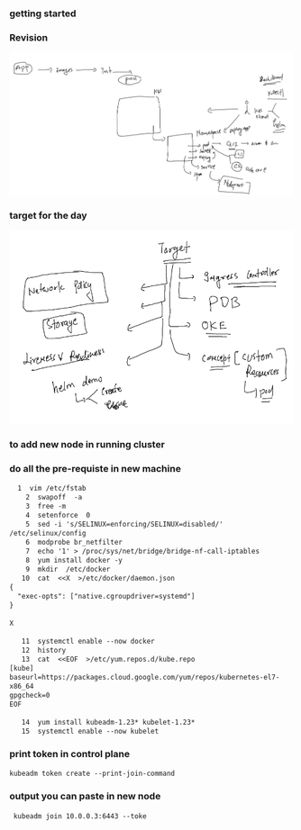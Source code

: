 ### getting started 

### Revision 

<img src="rev.png">

### target for the day 

<img src="target.png">

### to add new node in running cluster 

### do all the pre-requiste in new machine 

```
  1  vim /etc/fstab 
    2  swapoff  -a
    3  free -m
    4  setenforce  0
    5  sed -i 's/SELINUX=enforcing/SELINUX=disabled/'  /etc/selinux/config
    6  modprobe br_netfilter
    7  echo '1' > /proc/sys/net/bridge/bridge-nf-call-iptables
    8  yum install docker -y
    9  mkdir  /etc/docker
   10  cat  <<X  >/etc/docker/daemon.json
{
  "exec-opts": ["native.cgroupdriver=systemd"]
}

X

   11  systemctl enable --now docker 
   12  history 
   13  cat  <<EOF  >/etc/yum.repos.d/kube.repo
[kube]
baseurl=https://packages.cloud.google.com/yum/repos/kubernetes-el7-x86_64
gpgcheck=0
EOF

   14  yum install kubeadm-1.23* kubelet-1.23* 
   15  systemctl enable --now kubelet 
```

### print token in control plane 

```
kubeadm token create --print-join-command 
```

### output you can paste in new node 

```
 kubeadm join 10.0.0.3:6443 --toke
```
